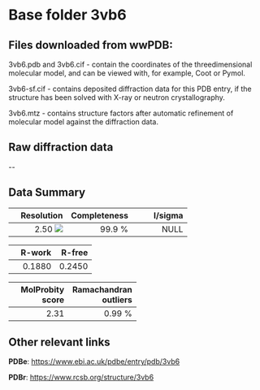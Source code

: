 # Base folder 3vb6

## Files downloaded from wwPDB:

3vb6.pdb and 3vb6.cif - contain the coordinates of the threedimensional molecular model, and can be viewed with, for example, Coot or Pymol.

3vb6-sf.cif - contains deposited diffraction data for this PDB entry, if the structure has been solved with X-ray or neutron crystallography.

3vb6.mtz - contains structure factors after automatic refinement of molecular model against the diffraction data.

## Raw diffraction data

--<br> 

## Data Summary
|   | Resolution | Completeness| I/sigma |
|---|-------------:|----------------:|--------------:|
|   |2.50 <img src="https://latex.codecogs.com/svg.latex?{\mbox{\normalfont\AA}}"/>|99.9  %|<img width=50/>NULL |

|   | **R-work**| **R-free**   
|---|-------------:|----------------:|           
||0.1880|0.2450|

|   |**MolProbity<br>score**| **Ramachandran<br>outliers** 
|---|-------------:|----------------:|
||2.31|0.99 %|

## Other relevant links 
**PDBe**:  https://www.ebi.ac.uk/pdbe/entry/pdb/3vb6
 
**PDBr**: https://www.rcsb.org/structure/3vb6 

